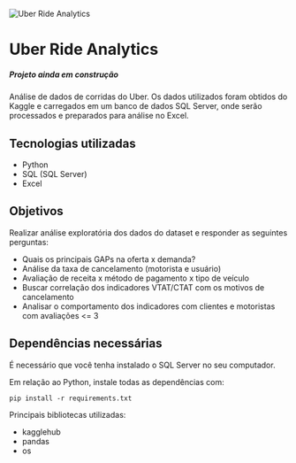 ![Uber Ride Analytics](https://marketing.dcassetcdn.com/blog/2018/September/Uber-Wordmark/DI_Uber-Wordmark_Banner_828x300.jpg)
# Uber Ride Analytics


##### *Projeto ainda em construção*

Análise de dados de corridas do Uber. Os dados utilizados foram obtidos do Kaggle e carregados em um banco de dados SQL Server, onde serão processados e preparados para análise no Excel.


## Tecnologias utilizadas

- Python
- SQL (SQL Server)
- Excel

## Objetivos

Realizar análise exploratória dos dados do dataset e responder as seguintes perguntas:
</br>
- Quais os principais GAPs na oferta x demanda?
- Análise da taxa de cancelamento (motorista e usuário)
- Avaliação de receita x método de pagamento x tipo de veículo
- Buscar correlação dos indicadores VTAT/CTAT com os motivos de cancelamento
- Analisar o comportamento dos indicadores com clientes e motoristas com avaliações <= 3


## Dependências necessárias

É necessário que você tenha instalado o SQL Server no seu computador.

Em relação ao Python, instale todas as dependências com:

```
pip install -r requirements.txt
```

Principais bibliotecas utilizadas:

- kagglehub
- pandas
- os